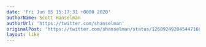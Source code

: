 ```yaml
---
date: 'Fri Jun 05 15:17:31 +0000 2020'
authorName: Scott Hanselman
authorUrl: 'https://twitter.com/shanselman'
originalPost: 'https://twitter.com/shanselman/status/1268924920454471681'
layout: like
---
```

